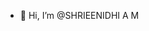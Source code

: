 - 👋 Hi, I’m @SHRIEENIDHI A M


<!---
SHRIEENIDHI A M/SHRIEENIDHI A M is a ✨ special ✨ repository because its `README.md` (this file) appears on your GitHub profile.
You can click the Preview link to take a look at your changes.
--->

